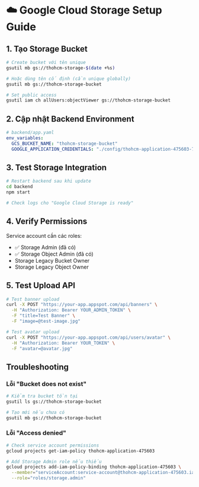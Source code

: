 # ☁️ Google Cloud Storage Setup Guide

## 1. Tạo Storage Bucket

```bash
# Create bucket với tên unique
gsutil mb gs://thohcm-storage-$(date +%s)

# Hoặc dùng tên cố định (cần unique globally)  
gsutil mb gs://thohcm-storage-bucket

# Set public access
gsutil iam ch allUsers:objectViewer gs://thohcm-storage-bucket
```

## 2. Cập nhật Backend Environment

```yaml
# backend/app.yaml
env_variables:
  GCS_BUCKET_NAME: "thohcm-storage-bucket"
  GOOGLE_APPLICATION_CREDENTIALS: "./config/thohcm-application-475603-73975784b63a.json"
```

## 3. Test Storage Integration

```bash
# Restart backend sau khi update
cd backend
npm start

# Check logs cho "Google Cloud Storage is ready"
```

## 4. Verify Permissions

Service account cần các roles:
- ✅ Storage Admin (đã có)
- ✅ Storage Object Admin (đã có) 
- Storage Legacy Bucket Owner
- Storage Legacy Object Owner

## 5. Test Upload API

```bash
# Test banner upload
curl -X POST "https://your-app.appspot.com/api/banners" \
  -H "Authorization: Bearer YOUR_ADMIN_TOKEN" \
  -F "title=Test Banner" \
  -F "image=@test-image.jpg"

# Test avatar upload  
curl -X POST "https://your-app.appspot.com/api/users/avatar" \
  -H "Authorization: Bearer YOUR_TOKEN" \
  -F "avatar=@avatar.jpg"
```

## Troubleshooting

### Lỗi "Bucket does not exist"
```bash
# Kiểm tra bucket tồn tại
gsutil ls gs://thohcm-storage-bucket

# Tạo mới nếu chưa có
gsutil mb gs://thohcm-storage-bucket
```

### Lỗi "Access denied" 
```bash
# Check service account permissions
gcloud projects get-iam-policy thohcm-application-475603

# Add Storage Admin role nếu thiếu
gcloud projects add-iam-policy-binding thohcm-application-475603 \
  --member="serviceAccount:service-account@thohcm-application-475603.iam.gserviceaccount.com" \
  --role="roles/storage.admin"
```